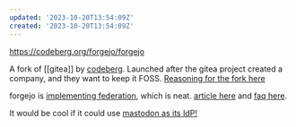```yaml
---
updated: '2023-10-20T13:54:09Z'
created: '2023-10-20T13:54:09Z'
---
```

https://codeberg.org/forgejo/forgejo

A fork of [[gitea]] by [codeberg](https://codeberg.org). Launched after the gitea project created a company, and they want to keep it FOSS. [Reasoning for the fork here](https://blog.codeberg.org/codeberg-launches-forgejo.html)

forgejo is [implementing federation](https://codeberg.org/forgejo/forgejo/issues/59), which is neat. [article here](https://nlnet.nl/project/Gitea/) and [faq here](https://forgejo.org/2023-01-10-answering-forgejo-federation-questions/). 

It would be cool if it could use [mastodon as its IdP!](https://github.com/mastodon/mastodon/issues/4800)